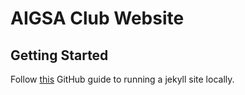 # AIGSA Club Website

## Getting Started

Follow [this](https://docs.github.com/en/pages/setting-up-a-github-pages-site-with-jekyll/testing-your-github-pages-site-locally-with-jekyll) GitHub guide to running a jekyll site locally.
